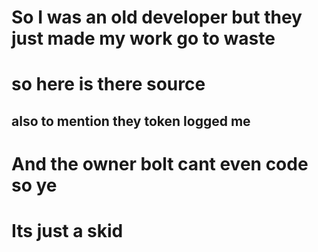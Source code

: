# So I was an old developer but they just made my work go to waste
# so here is there source
## also to mention they token logged me
# And the owner bolt cant even code so ye

# Its just a skid
